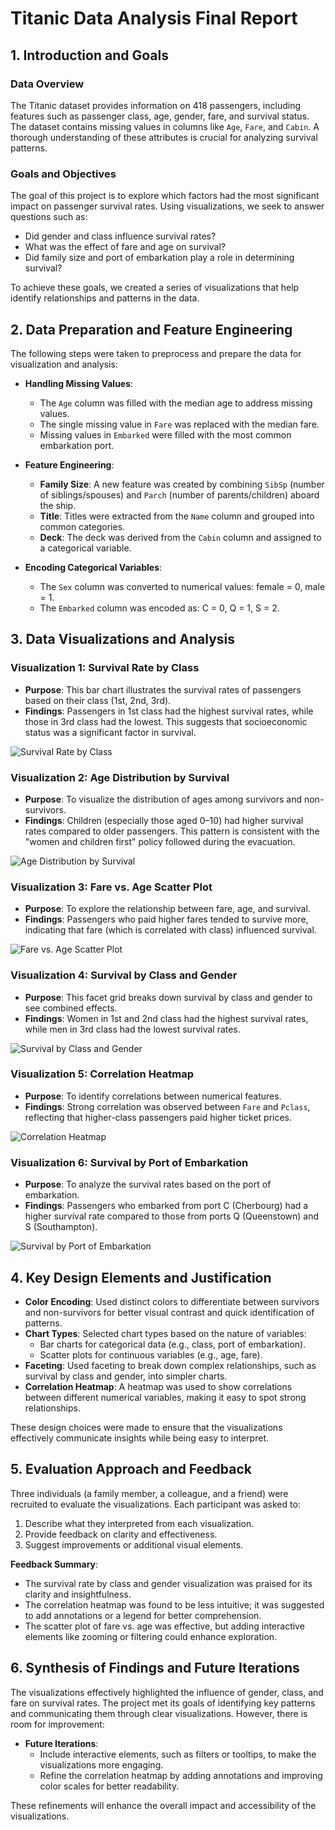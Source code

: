 # Titanic Data Analysis Final Report

## 1. Introduction and Goals

### Data Overview
The Titanic dataset provides information on 418 passengers, including features such as passenger class, age, gender, fare, and survival status. The dataset contains missing values in columns like `Age`, `Fare`, and `Cabin`. A thorough understanding of these attributes is crucial for analyzing survival patterns.

### Goals and Objectives
The goal of this project is to explore which factors had the most significant impact on passenger survival rates. Using visualizations, we seek to answer questions such as:
- Did gender and class influence survival rates?
- What was the effect of fare and age on survival?
- Did family size and port of embarkation play a role in determining survival?

To achieve these goals, we created a series of visualizations that help identify relationships and patterns in the data.

## 2. Data Preparation and Feature Engineering

The following steps were taken to preprocess and prepare the data for visualization and analysis:

- **Handling Missing Values**:
    - The `Age` column was filled with the median age to address missing values.
    - The single missing value in `Fare` was replaced with the median fare.
    - Missing values in `Embarked` were filled with the most common embarkation port.

- **Feature Engineering**:
    - **Family Size**: A new feature was created by combining `SibSp` (number of siblings/spouses) and `Parch` (number of parents/children) aboard the ship.
    - **Title**: Titles were extracted from the `Name` column and grouped into common categories.
    - **Deck**: The deck was derived from the `Cabin` column and assigned to a categorical variable.

- **Encoding Categorical Variables**:
    - The `Sex` column was converted to numerical values: female = 0, male = 1.
    - The `Embarked` column was encoded as: C = 0, Q = 1, S = 2.

## 3. Data Visualizations and Analysis

### Visualization 1: Survival Rate by Class
- **Purpose**: This bar chart illustrates the survival rates of passengers based on their class (1st, 2nd, 3rd).
- **Findings**: Passengers in 1st class had the highest survival rates, while those in 3rd class had the lowest. This suggests that socioeconomic status was a significant factor in survival.

![Survival Rate by Class](../visualizations/survival_rate_by_class.png "Survival Rate by Class")

### Visualization 2: Age Distribution by Survival
- **Purpose**: To visualize the distribution of ages among survivors and non-survivors.
- **Findings**: Children (especially those aged 0–10) had higher survival rates compared to older passengers. This pattern is consistent with the "women and children first" policy followed during the evacuation.

![Age Distribution by Survival](../visualizations/age_distribution_by_survival.png "Age Distribution by Survival")

### Visualization 3: Fare vs. Age Scatter Plot
- **Purpose**: To explore the relationship between fare, age, and survival.
- **Findings**: Passengers who paid higher fares tended to survive more, indicating that fare (which is correlated with class) influenced survival.

![Fare vs. Age Scatter Plot](../visualizations/fare_vs_age_scatter.png "Fare vs. Age by Survival")

### Visualization 4: Survival by Class and Gender
- **Purpose**: This facet grid breaks down survival by class and gender to see combined effects.
- **Findings**: Women in 1st and 2nd class had the highest survival rates, while men in 3rd class had the lowest survival rates.

![Survival by Class and Gender](../visualizations/survival_by_class_and_gender.png "Survival by Class and Gender")

### Visualization 5: Correlation Heatmap
- **Purpose**: To identify correlations between numerical features.
- **Findings**: Strong correlation was observed between `Fare` and `Pclass`, reflecting that higher-class passengers paid higher ticket prices.

![Correlation Heatmap](../visualizations/correlation_heatmap.png "Correlation Heatmap")

### Visualization 6: Survival by Port of Embarkation
- **Purpose**: To analyze the survival rates based on the port of embarkation.
- **Findings**: Passengers who embarked from port C (Cherbourg) had a higher survival rate compared to those from ports Q (Queenstown) and S (Southampton).

![Survival by Port of Embarkation](../visualizations/survival_by_port_of_embarkation.png "Survival by Port of Embarkation")


## 4. Key Design Elements and Justification

- **Color Encoding**: Used distinct colors to differentiate between survivors and non-survivors for better visual contrast and quick identification of patterns.
- **Chart Types**: Selected chart types based on the nature of variables:
    - Bar charts for categorical data (e.g., class, port of embarkation).
    - Scatter plots for continuous variables (e.g., age, fare).
- **Faceting**: Used faceting to break down complex relationships, such as survival by class and gender, into simpler charts.
- **Correlation Heatmap**: A heatmap was used to show correlations between different numerical variables, making it easy to spot strong relationships.

These design choices were made to ensure that the visualizations effectively communicate insights while being easy to interpret.

## 5. Evaluation Approach and Feedback

Three individuals (a family member, a colleague, and a friend) were recruited to evaluate the visualizations. Each participant was asked to:

1. Describe what they interpreted from each visualization.
2. Provide feedback on clarity and effectiveness.
3. Suggest improvements or additional visual elements.

**Feedback Summary**:
- The survival rate by class and gender visualization was praised for its clarity and insightfulness.
- The correlation heatmap was found to be less intuitive; it was suggested to add annotations or a legend for better comprehension.
- The scatter plot of fare vs. age was effective, but adding interactive elements like zooming or filtering could enhance exploration.

## 6. Synthesis of Findings and Future Iterations

The visualizations effectively highlighted the influence of gender, class, and fare on survival rates. The project met its goals of identifying key patterns and communicating them through clear visualizations. However, there is room for improvement:

- **Future Iterations**:
    - Include interactive elements, such as filters or tooltips, to make the visualizations more engaging.
    - Refine the correlation heatmap by adding annotations and improving color scales for better readability.

These refinements will enhance the overall impact and accessibility of the visualizations.
